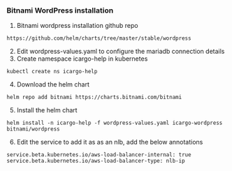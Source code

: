 ### Bitnami WordPress installation

1. Bitnami wordpress installation github repo
```text
https://github.com/helm/charts/tree/master/stable/wordpress
```
2. Edit wordpress-values.yaml to configure the mariadb connection details
3. Create namespace icargo-help in kubernetes
```shell
kubectl create ns icargo-help
```
4. Download the helm chart
```shell
helm repo add bitnami https://charts.bitnami.com/bitnami
```
5. Install the helm chart
```shell
helm install -n icargo-help -f wordpress-values.yaml icargo-wordpress bitnami/wordpress
```
6. Edit the service to add it as as an nlb, add the below annotations
```text
service.beta.kubernetes.io/aws-load-balancer-internal: true
service.beta.kubernetes.io/aws-load-balancer-type: nlb-ip
```
